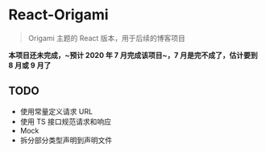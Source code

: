 # React-Origami

> Origami 主题的 React 版本，用于后续的博客项目

**本项目还未完成，~预计 2020 年 7 月完成该项目~，7 月是完不成了，估计要到 8 月或 9 月了**

## TODO

- 使用常量定义请求 URL
- 使用 TS 接口规范请求和响应
- Mock
- 拆分部分类型声明到声明文件
